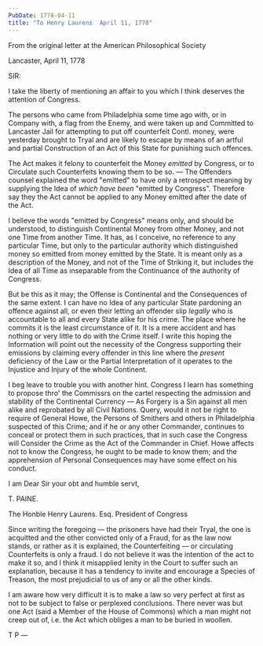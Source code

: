 ```yaml
---
PubDate: 1778-04-11
title: "To Henry Laurens  April 11, 1778"
---
```


   From the original letter at the American Philosophical Society

   Lancaster, April 11, 1778

   SIR:

   I take the liberty of mentioning an affair to you which I think deserves
   the attention of Congress. 
   
   The persons who came from Philadelphia some
   time ago with, or in Company with, a flag from the Enemy, and were taken
   up and Committed to Lancaster Jail for attempting to put off counterfeit
   Contl. money, were yesterday brought to Tryal and are likely to
   escape by means of an artful and partial Construction of an Act of this
   State for punishing such offences. 
   
   The Act makes it felony to counterfeit
   the Money *emitted* by Congress, or to Circulate such Counterfeits knowing
   them to be so. &mdash; The Offenders counsel explained the word "emitted" to have
   only a retrospect meaning by supplying the Idea of *which have been*
   "emitted by Congress". Therefore say they the Act cannot be applied to any
   Money emitted after the date of the Act. 
   
   I believe the words "emitted by
   Congress" means only, and should be understood, to distinguish Continental
   Money from other Money, and not one Time from another Time. It has, as I
   conceive, no reference to any particular Time, but only to the particular
   authority which distinguished money so emitted from money emitted by the
   State. It is meant only as a description of the Money, and not of the Time
   of Striking it, but includes the Idea of all Time as inseparable from the
   Continuance of the authority of Congress. 
   
   But be this as it may; the Offense is Continental and the Consequences of the same extent. I can have
   no Idea of any particular State pardoning an offence against all, or even
   their letting an offender slip *legally* who is accountable to all and every
   State alike for his crime. The place where he commits it is the least
   circumstance of it. It is a mere accident and has nothing or very little
   to do with the Crime itself. I write this hoping the Information will
   point out the necessity of the Congress supporting their emissions by
   claiming every offender in this line where the *present* deficiency of the
   Law or the Partial Interpretation of it operates to the Injustice and
   Injury of the whole Continent.

   I beg leave to trouble you with another hint. Congress I learn has
   something to propose thro' the Commissrs on the cartel respecting
   the admission and stability of the Continental Currency &mdash; As Forgery is a
   Sin against all men alike and reprobated by all Civil Nations. Query,
   would it not be right to require of General Howe, the Persons of Smithers
   and others in Philadelphia suspected of this Crime; and if he or any
   other Commander, continues to conceal or protect them in such practices,
   that in such case the Congress will Consider the Crime as the Act of the
   Commander in Chief. Howe affects not to know the Congress, he ought to be
   made to know them; and the apprehension of Personal Consequences may have
   some effect on his conduct.

   I am Dear Sir your obt and humble servt,

   T. PAINE.
   
   The Honble Henry Laurens. Esq. President of Congress

   Since writing the foregoing &mdash; the prisoners have had their Tryal, the one is
   acquitted and the other convicted only of a Fraud, for as the law now
   stands, or rather as it is explained, the Counterfeiting &mdash; or circulating
   Counterfeits is only a fraud. I do not believe it was the intention of the
   act to make it so, and I think it misapplied lenity in the Court to suffer
   such an explanation, because it has a tendency to invite and encourage a
   Species of Treason, the most prejudicial to us of any or all the other
   kinds. 
   
   I am aware how very difficult it is to make a law so very perfect
   at first as not to be subject to false or perplexed conclusions. There
   never was but one Act (said a Member of the House of Commons) which a man
   might not creep out of, i.e. the Act which obliges a man to be buried in
   woollen.

   T P &mdash;


